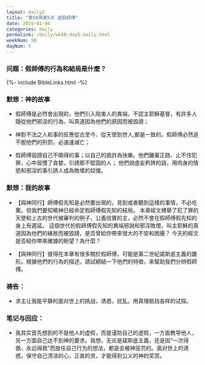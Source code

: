 ```yaml
---
layout: daily2
title: "第50周第5天 虛假師傅"
date: 2019-01-04
categories: daily
permalink: /daily/wk50-day5-daily.html
weekNum: 50
dayNum: 5
---
```


### 问题：假師傅的行為和結局是什麼？

{%- include BibleLinks.html -%}

### 默想：神的故事 
+ 假師傅是必然會出現的，他們引入陷害人的異端，不認主耶穌基督，有許多人隨從他們邪淫的行為，叫真道因為他們的原因而被毀謗；

+ 神對不法之人和事的反應從古至今、從天使到世人,都是一致的。假師傅必然逃不脫他們的刑罰，必速速滅亡；

+ 假師傅毀謗自己不曉得的事；以自己的詭詐為快樂。他們離棄正路、止不住犯罪，心中習慣了貪婪，引誘那不堅固的人；
他們說虛妄矜誇的話，用肉身的情慾和邪淫的事引誘人成為敗壞的奴僕。

### 默想：我的故事
+ 【與神同行】師傅假先知是必然要出現的，見到或者聽到這樣的事情，不必吃驚。但我們要知曉神已經命定假師傅假先知的結局。
本章經文裡舉了犯了罪的天使和上古的世代被審判的例子，公義信實的主，必然不會在假師傅假先知的身上有遲延。
這個世代的假師傅假先知的異端邪說和邪淫敗壞，叫主耶穌的真道因為他們的緣故而被毀謗，是否曾給你帶來很大的不安和困擾？
今天的經文是否給你帶來確據的盼望？為什麼？

+ 【與神同行】彼得在本章有很多關於假師傅，可能是第二世紀諾斯底主義的雛形。根據他們的行為的描述，請試總結一下他們的特徵，來幫助我們分辨假師傅。

### 祷告：

+ 求主让我能平静的面对世上的挑战，诱惑，扰乱。用真理抵挡各样的试探。

### 笔记与回应：

+ 我其实首先想到的不是他人的虚假，而是谨防自己的虚假，一方面教导他人，另一方面自己达不到神的要求。我想，无论是諾斯底主義，还是因“一次得救，永远得救”而放任自己行为的想法，都是会被神惩罚的。面对世上的诱惑，保守自己清洁的心，正直的灵，才能得到公义的神的奖赏。